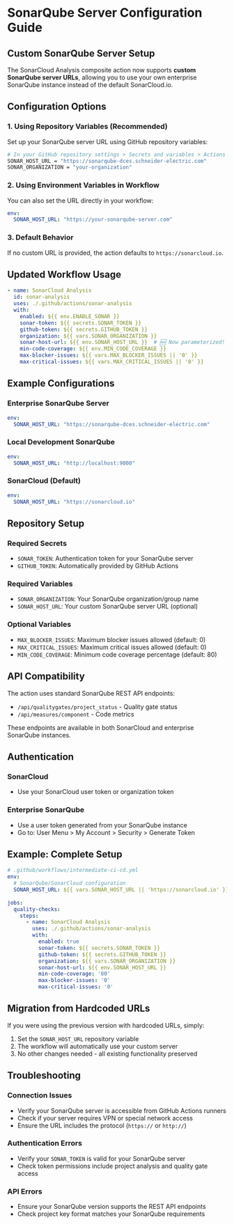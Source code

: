 # SonarQube Server Configuration Guide

## Custom SonarQube Server Setup

The SonarCloud Analysis composite action now supports **custom SonarQube server URLs**, allowing you to use your own enterprise SonarQube instance instead of the default SonarCloud.io.

## Configuration Options

### 1. Using Repository Variables (Recommended)

Set up your SonarQube server URL using GitHub repository variables:

```bash
# In your GitHub repository settings > Secrets and variables > Actions > Variables
SONAR_HOST_URL = "https://sonarqube-dces.schneider-electric.com"
SONAR_ORGANIZATION = "your-organization"
```

### 2. Using Environment Variables in Workflow

You can also set the URL directly in your workflow:

```yaml
env:
  SONAR_HOST_URL: "https://your-sonarqube-server.com"
```

### 3. Default Behavior

If no custom URL is provided, the action defaults to `https://sonarcloud.io`.

## Updated Workflow Usage

```yaml
- name: SonarCloud Analysis
  id: sonar-analysis
  uses: ./.github/actions/sonar-analysis
  with:
    enabled: ${{ env.ENABLE_SONAR }}
    sonar-token: ${{ secrets.SONAR_TOKEN }}
    github-token: ${{ secrets.GITHUB_TOKEN }}
    organization: ${{ vars.SONAR_ORGANIZATION }}
    sonar-host-url: ${{ env.SONAR_HOST_URL }}  # 🆕 Now parameterized!
    min-code-coverage: ${{ env.MIN_CODE_COVERAGE }}
    max-blocker-issues: ${{ vars.MAX_BLOCKER_ISSUES || '0' }}
    max-critical-issues: ${{ vars.MAX_CRITICAL_ISSUES || '0' }}
```

## Example Configurations

### Enterprise SonarQube Server
```yaml
env:
  SONAR_HOST_URL: "https://sonarqube-dces.schneider-electric.com"
```

### Local Development SonarQube
```yaml
env:
  SONAR_HOST_URL: "http://localhost:9000"
```

### SonarCloud (Default)
```yaml
env:
  SONAR_HOST_URL: "https://sonarcloud.io"
```

## Repository Setup

### Required Secrets
- `SONAR_TOKEN`: Authentication token for your SonarQube server
- `GITHUB_TOKEN`: Automatically provided by GitHub Actions

### Required Variables
- `SONAR_ORGANIZATION`: Your SonarQube organization/group name
- `SONAR_HOST_URL`: Your custom SonarQube server URL (optional)

### Optional Variables
- `MAX_BLOCKER_ISSUES`: Maximum blocker issues allowed (default: 0)
- `MAX_CRITICAL_ISSUES`: Maximum critical issues allowed (default: 0)
- `MIN_CODE_COVERAGE`: Minimum code coverage percentage (default: 80)

## API Compatibility

The action uses standard SonarQube REST API endpoints:
- `/api/qualitygates/project_status` - Quality gate status
- `/api/measures/component` - Code metrics

These endpoints are available in both SonarCloud and enterprise SonarQube instances.

## Authentication

### SonarCloud
- Use your SonarCloud user token or organization token

### Enterprise SonarQube
- Use a user token generated from your SonarQube instance
- Go to: User Menu > My Account > Security > Generate Token

## Example: Complete Setup

```yaml
# .github/workflows/intermediate-ci-cd.yml
env:
  # SonarQube/SonarCloud configuration
  SONAR_HOST_URL: ${{ vars.SONAR_HOST_URL || 'https://sonarcloud.io' }}
  
jobs:
  quality-checks:
    steps:
      - name: SonarCloud Analysis
        uses: ./.github/actions/sonar-analysis
        with:
          enabled: true
          sonar-token: ${{ secrets.SONAR_TOKEN }}
          github-token: ${{ secrets.GITHUB_TOKEN }}
          organization: ${{ vars.SONAR_ORGANIZATION }}
          sonar-host-url: ${{ env.SONAR_HOST_URL }}
          min-code-coverage: '80'
          max-blocker-issues: '0'
          max-critical-issues: '0'
```

## Migration from Hardcoded URLs

If you were using the previous version with hardcoded URLs, simply:

1. Set the `SONAR_HOST_URL` repository variable
2. The workflow will automatically use your custom server
3. No other changes needed - all existing functionality preserved

## Troubleshooting

### Connection Issues
- Verify your SonarQube server is accessible from GitHub Actions runners
- Check if your server requires VPN or special network access
- Ensure the URL includes the protocol (`https://` or `http://`)

### Authentication Errors
- Verify your `SONAR_TOKEN` is valid for your SonarQube server
- Check token permissions include project analysis and quality gate access

### API Errors
- Ensure your SonarQube version supports the REST API endpoints
- Check project key format matches your SonarQube requirements